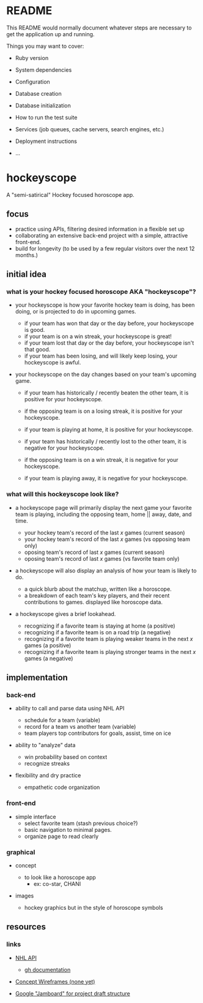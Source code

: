 # README

This README would normally document whatever steps are necessary to get the
application up and running.

Things you may want to cover:

* Ruby version

* System dependencies

* Configuration

* Database creation

* Database initialization

* How to run the test suite

* Services (job queues, cache servers, search engines, etc.)

* Deployment instructions

* ...
# hockeyscope
A "semi-satirical" Hockey focused horoscope app.


## focus
- practice using APIs, filtering desired information in a flexible set up
- collaborating an extensive back-end project with a simple, attractive front-end.
- build for longevity (to be used by a few regular visitors over the next 12 months.)

## initial idea
### what is your hockey focused horoscope AKA "hockeyscope"?
- your hockeyscope is how your favorite hockey team is doing, has been doing, or is projected to do in upcoming games.
  - if your team has won that day or the day before, your hockeyscope is good.
  - if your team is on a win streak, your hockeyscope is great!
  - if your team lost that day or the day before, your hockeyscope isn't that good.
  - if your team has been losing, and will likely keep losing, your hockeyscope is awful.

- your hockeyscope on the day changes based on your team's upcoming game.
  - if your team has historically / recently beaten the other team, it is positive for your hockeyscope.
  - if the opposing team is on a losing streak, it is positive for your hockeyscope.
  - if your team is playing at home, it is positive for your hockeyscope.

  - if your team has historically / recently lost to the other team, it is negative for your hockeyscope.
  - if the opposing team is on a win streak, it is negative for your hockeyscope.
  - if your team is playing away, it is negative for your hockeyscope.

### what will this hockeyscope look like?
- a hockeyscope page will primarily display the next game your favorite team is playing, including the opposing team, home || away, date, and time.
  - your hockey team's record of the last _x_ games (current season)
  - your hockey team's record of the last _x_ games (vs opposing team only)
  - oposing team's record of last _x_ games (current season)
  - oposing team's record of last _x_ games (vs favorite team only)

- a hockeyscope will also display an analysis of how your team is likely to do.
  - a quick blurb about the matchup, written like a horoscope.
  - a breakdown of each team's key players, and their recent contributions to games. displayed like horoscope data.

- a hockeyscope gives a brief lookahead.
  - recognizing if a favorite team is staying at home (a positive)
  - recognizing if a favorite team is on a road trip (a negative)
  - recognizing if a favorite team is playing weaker teams in the next _x_ games (a positive)
  - recognizing if a favorite team is playing stronger teams in the next _x_ games (a negative)

## implementation

### back-end
- ability to call and parse data using NHL API
  - schedule for a team (variable)
  - record for a team vs another team (variable)
  - team players top contributors for goals, assist, time on ice

- ability to "analyze" data
  - win probability based on context
  - recognize streaks

- flexibility and dry practice
  - empathetic code organization
### front-end
- simple interface
  - select favorite team (stash previous choice?)
  - basic navigation to minimal pages.
  - organize page to read clearly
  
### graphical
- concept
  - to look like a horoscope app
    - ex: co-star, CHANI

- images
  - hockey graphics but in the style of horoscope symbols
  
## resources

### links
- [NHL API](https://gitlab.com/dword4/nhlapi/-/blob/master/stats-api.md)
  - [gh documentation](https://github.com/dword4/nhlapi)

- [Concept Wireframes (none yet)]()

- [Google "Jamboard" for project draft structure](https://jamboard.google.com/d/1GUtAwA-zv2wDR5eYvzArGWUo7Ig5lVH5_5uWOfpGg40/edit?usp=sharing)